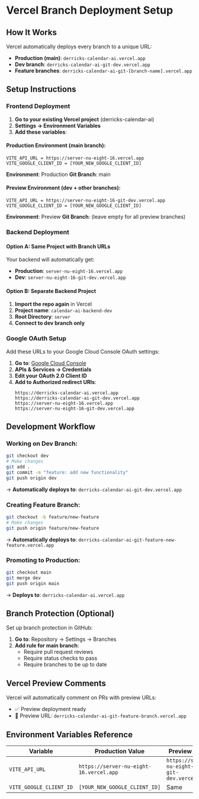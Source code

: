 # Vercel Branch Deployment Setup

## How It Works

Vercel automatically deploys every branch to a unique URL:

- **Production (main)**: `derricks-calendar-ai.vercel.app`
- **Dev branch**: `derricks-calendar-ai-git-dev.vercel.app`  
- **Feature branches**: `derricks-calendar-ai-git-[branch-name].vercel.app`

## Setup Instructions

### Frontend Deployment

1. **Go to your existing Vercel project** (derricks-calendar-ai)
2. **Settings → Environment Variables**
3. **Add these variables**:

#### Production Environment (main branch):
```
VITE_API_URL = https://server-nu-eight-16.vercel.app
VITE_GOOGLE_CLIENT_ID = [YOUR_NEW_GOOGLE_CLIENT_ID]
```
**Environment**: Production
**Git Branch**: main

#### Preview Environment (dev + other branches):
```
VITE_API_URL = https://server-nu-eight-16-git-dev.vercel.app
VITE_GOOGLE_CLIENT_ID = [YOUR_NEW_GOOGLE_CLIENT_ID]
```
**Environment**: Preview
**Git Branch**: (leave empty for all preview branches)

### Backend Deployment

#### Option A: Same Project with Branch URLs
Your backend will automatically get:
- **Production**: `server-nu-eight-16.vercel.app`
- **Dev**: `server-nu-eight-16-git-dev.vercel.app`

#### Option B: Separate Backend Project
1. **Import the repo again** in Vercel
2. **Project name**: `calendar-ai-backend-dev`
3. **Root Directory**: `server`
4. **Connect to dev branch only**

### Google OAuth Setup

Add these URLs to your Google Cloud Console OAuth settings:

1. **Go to**: [Google Cloud Console](https://console.cloud.google.com/)
2. **APIs & Services → Credentials**
3. **Edit your OAuth 2.0 Client ID**
4. **Add to Authorized redirect URIs**:
   ```
   https://derricks-calendar-ai.vercel.app
   https://derricks-calendar-ai-git-dev.vercel.app
   https://server-nu-eight-16.vercel.app
   https://server-nu-eight-16-git-dev.vercel.app
   ```

## Development Workflow

### Working on Dev Branch:
```bash
git checkout dev
# Make changes
git add .
git commit -m "feature: add new functionality"
git push origin dev
```
→ **Automatically deploys to**: `derricks-calendar-ai-git-dev.vercel.app`

### Creating Feature Branch:
```bash
git checkout -b feature/new-feature
# Make changes
git push origin feature/new-feature
```
→ **Automatically deploys to**: `derricks-calendar-ai-git-feature-new-feature.vercel.app`

### Promoting to Production:
```bash
git checkout main
git merge dev
git push origin main
```
→ **Deploys to**: `derricks-calendar-ai.vercel.app`

## Branch Protection (Optional)

Set up branch protection in GitHub:
1. **Go to**: Repository → Settings → Branches
2. **Add rule for main branch**:
   - Require pull request reviews
   - Require status checks to pass
   - Require branches to be up to date

## Vercel Preview Comments

Vercel will automatically comment on PRs with preview URLs:
- ✅ Preview deployment ready
- 🔗 Preview URL: `derricks-calendar-ai-git-feature-branch.vercel.app`

## Environment Variables Reference

| Variable | Production Value | Preview Value |
|----------|------------------|---------------|
| `VITE_API_URL` | `https://server-nu-eight-16.vercel.app` | `https://server-nu-eight-16-git-dev.vercel.app` |
| `VITE_GOOGLE_CLIENT_ID` | `[YOUR_NEW_GOOGLE_CLIENT_ID]` | Same |